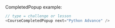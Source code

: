 CompletedPopup example:

```js
// type = challenge or lesson
<CourseCompletedPopup next="Python Advance" />
```
